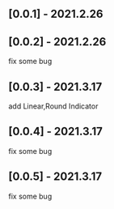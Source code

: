 ## [0.0.1] - 2021.2.26
## [0.0.2] - 2021.2.26
fix some bug
## [0.0.3] - 2021.3.17
add Linear,Round Indicator
## [0.0.4] - 2021.3.17
fix some bug
## [0.0.5] - 2021.3.17
fix some bug

